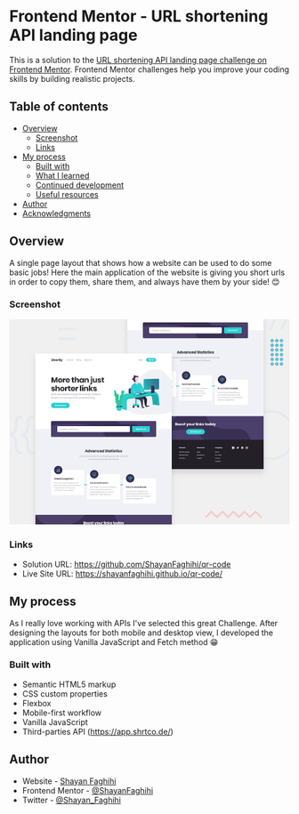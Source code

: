 # Frontend Mentor - URL shortening API landing page 

This is a solution to the [URL shortening API landing page challenge on Frontend Mentor](https://www.frontendmentor.io/challenges/url-shortening-api-landing-page-2ce3ob-G/hub/url-shortening-api-landing-page-5m5HKLRb6k). Frontend Mentor challenges help you improve your coding skills by building realistic projects. 

## Table of contents

- [Overview](#overview)
  - [Screenshot](#screenshot)
  - [Links](#links)
- [My process](#my-process)
  - [Built with](#built-with)
  - [What I learned](#what-i-learned)
  - [Continued development](#continued-development)
  - [Useful resources](#useful-resources)
- [Author](#author)
- [Acknowledgments](#acknowledgments)

## Overview
A single page layout that shows how a website can be used to do some basic jobs! Here the main application of the website is giving you short urls in order to copy them, share them, and always have them by your side! 😊

### Screenshot

![Design preview for the QR code component coding challenge](./design/desktop-preview.jpg)


### Links

- Solution URL: https://github.com/ShayanFaghihi/qr-code
- Live Site URL: https://shayanfaghihi.github.io/qr-code/

## My process
As I really love working with APIs I've selected this great Challenge. After designing the layouts for both mobile and desktop view, I developed the application using Vanilla JavaScript and Fetch method 😁

### Built with

- Semantic HTML5 markup
- CSS custom properties
- Flexbox
- Mobile-first workflow
- Vanilla JavaScript
- Third-parties API (https://app.shrtco.de/)


## Author

- Website - [Shayan Faghihi](https://shayan-faghihi.ir)
- Frontend Mentor - [@ShayanFaghihi](https://www.frontendmentor.io/profile/ShayanFaghihi)
- Twitter - [@Shayan_Faghihi](https://twitter.com/Shayan_Faghihi)
